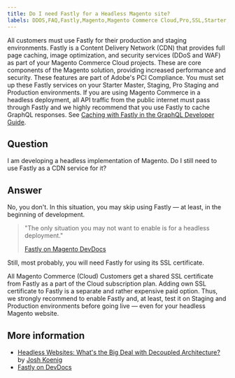 ```yaml
---
title: Do I need Fastly for a Headless Magento site?
labels: DDOS,FAQ,Fastly,Magento,Magento Commerce Cloud,Pro,SSL,Starter,WAF,headless,production,staging
---
```


<p class="info">All customers must use Fastly for their production and staging environments. Fastly is a Content Delivery Network (CDN) that provides full page caching, image optimization, and security services (DDoS and WAF) as part of your Magento Commerce Cloud projects. These are core components of the Magento solution, providing increased performance and security. These features are part of Adobe's PCI Compliance. You must set up these Fastly services on your Starter Master, Staging, Pro Staging and Production environments. If you are using Magento Commerce in a headless deployment, all API traffic from the public internet must pass through Fastly and we highly recommend that you use Fastly to cache GraphQL responses. See <a href="https://devdocs.magento.com/guides/v2.3/graphql/caching.html#caching-with-fastly">Caching with Fastly in the GraphQL Developer Guide</a>.</p>

## Question

I am developing a headless implementation of Magento. Do I still need to use Fastly as a CDN service for it?

## Answer

No, you don't. In this situation, you may skip using Fastly — at least, in the beginning of development.

>  
> "The only situation you may not want to enable is for a headless deployment."
>
> [Fastly on Magento DevDocs](https://devdocs.magento.com/cloud/cdn/cloud-fastly.html)
>

Still, most probably, you will need Fastly for using its SSL certificate.

All Magento Commerce (Cloud) Customers get a shared SSL certificate from Fastly as a part of the Cloud subscription plan. Adding own SSL certificate to Fastly is a separate and rather expensive paid option. Thus, we strongly recommend to enable Fastly and, at least, test it on Staging and Production environments before going live — even for your headless Magento website.

## More information

* [Headless Websites: What's the Big Deal with Decoupled Architecture?](https://pantheon.io/blog/headless-websites-whats-big-deal-decoupled-architecture) by [Josh Koenig](https://pantheon.io/team/josh-koenig)
* [Fastly on DevDocs](https://devdocs.magento.com/cloud/cdn/cloud-fastly.html)
